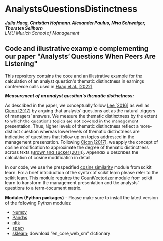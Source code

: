 # AnalystsQuestionsDistinctness

***Julia Haag, Christian Hofmann, Alexander Paulus, Nina Schwaiger, Thorsten Sellhorn<br>***
*LMU Munich School of Management*

Code and illustrative example complementing our paper "Analysts’ Questions When Peers Are Listening"
---

This repository contains the code and an illustrative example for the calculation of an analyst question's thematic distinctness in earnings conference calls used in [Haag et al. [2022]](https://papers.ssrn.com/sol3/papers.cfm?abstract_id=3853869).

***Measurement of an analyst question's thematic distinctness:***

As described in the paper, we conceptually follow [Lee [2016]](https://doi.org/10.2308/accr-51135) as well as [Cicon [2017]](https://doi.org/10.1007/s11156-015-0542-0) by arguing that analysts’ questions act as the natural triggers of managers’ answers. We measure the thematic distinctness by the extent to which the question’s topics are not covered in the management presentation. Thus, higher levels of thematic distinctness reflect a more-distinct question whereas lower levels of thematic distinctness are indicative of questions that follow up on topics addressed in the management presentation. Following [Cicon [2017]](https://doi.org/10.1007/s11156-015-0542-0), we apply the concept of cosine modification to approximate the degree of thematic distinctness across texts [(Brown and Tucker [2011])](https://doi.org/10.1111/j.1475-679X.2010.00396.x). Appendix B describes the calculation of cosine modification in detail.

In our code, we use the prespecified [cosine similarity](https://scikit-learn.org/stable/modules/generated/sklearn.metrics.pairwise.cosine_similarity.html) module from scikit learn. For a brief introduction of the syntax of scikit learn please refer to the scikit learn. This module requires the [CountVectorizer](https://scikit-learn.org/stable/modules/generated/sklearn.feature_extraction.text.CountVectorizer.html) module from scikit learn to transform the management presentation and the analysts’ questions to a term-document matrix.

**Modules (Python packages)** - Please make sure to install the latest version of the following Python modules:
- [Numpy](https://numpy.org/)
- [Pandas](https://pandas.pydata.org/)
- [nltk]( https://www.nltk.org/)
- [spacy]( https://spacy.io/)
- [sklearn]( https://scikit-learn.org/); download “en_core_web_sm” dictionary
